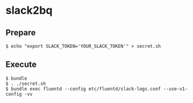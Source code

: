 # slack2bq

## Prepare

```shellsession
$ echo "export SLACK_TOKEN='YOUR_SLACK_TOKEN'" > secret.sh
```

## Execute

```shellsession
$ bundle
$ . ./secret.sh
$ bundle exec fluentd --config etc/fluentd/slack-logs.conf --use-v1-config -vv
```

